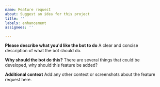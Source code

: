 ```yaml
---
name: Feature request
about: Suggest an idea for this project
title: ''
labels: enhancement
assignees: ''

---
```


**Please describe what you'd like the bot to do**
A clear and concise description of what the bot should do.

**Why should the bot do this?**
There are several things that could be developed, why should this feature be added?

**Additional context**
Add any other context or screenshots about the feature request here.
